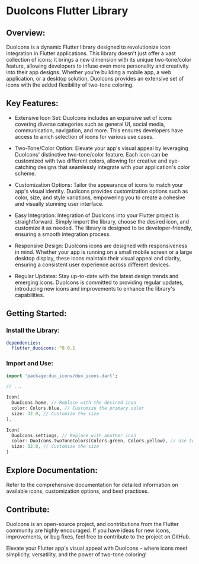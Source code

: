 # DuoIcons Flutter Library

## Overview:
DuoIcons is a dynamic Flutter library designed to revolutionize icon integration in Flutter applications. This library doesn't just offer a vast collection of icons; it brings a new dimension with its unique two-tone/color feature, allowing developers to infuse even more personality and creativity into their app designs. Whether you're building a mobile app, a web application, or a desktop solution, DuoIcons provides an extensive set of icons with the added flexibility of two-tone coloring.

## Key Features:

- Extensive Icon Set: DuoIcons includes an expansive set of icons covering diverse categories such as general UI, social media, communication, navigation, and more. This ensures developers have access to a rich selection of icons for various use cases.

- Two-Tone/Color Option: Elevate your app's visual appeal by leveraging DuoIcons' distinctive two-tone/color feature. Each icon can be customized with two different colors, allowing for creative and eye-catching designs that seamlessly integrate with your application's color scheme.

- Customization Options: Tailor the appearance of icons to match your app's visual identity. DuoIcons provides customization options such as color, size, and style variations, empowering you to create a cohesive and visually stunning user interface.

- Easy Integration: Integration of DuoIcons into your Flutter project is straightforward. Simply import the library, choose the desired icon, and customize it as needed. The library is designed to be developer-friendly, ensuring a smooth integration process.

- Responsive Design: DuoIcons icons are designed with responsiveness in mind. Whether your app is running on a small mobile screen or a large desktop display, these icons maintain their visual appeal and clarity, ensuring a consistent user experience across different devices.

- Regular Updates: Stay up-to-date with the latest design trends and emerging icons. DuoIcons is committed to providing regular updates, introducing new icons and improvements to enhance the library's capabilities.

## Getting Started:

### Install the Library:

```yaml
dependencies:
  flutter_duoicons: ^0.0.1
```

### Import and Use:

```dart
import 'package:duo_icons/duo_icons.dart';

// ...

Icon(
  DuoIcons.home, // Replace with the desired icon
  color: Colors.blue, // Customize the primary color
  size: 32.0, // Customize the size
),
```

```dart
Icon(
  DuoIcons.settings, // Replace with another icon
  color: DuoIcons.twoToneColors(Colors.green, Colors.yellow), // Use two-tone coloring
  size: 32.0, // Customize the size
)
```
## Explore Documentation: 
Refer to the comprehensive documentation for detailed information on available icons, customization options, and best practices.

## Contribute:
DuoIcons is an open-source project, and contributions from the Flutter community are highly encouraged. 
If you have ideas for new icons, improvements, or bug fixes, feel free to contribute to the project on GitHub.

Elevate your Flutter app's visual appeal with DuoIcons – where icons meet simplicity, versatility, 
and the power of two-tone coloring!